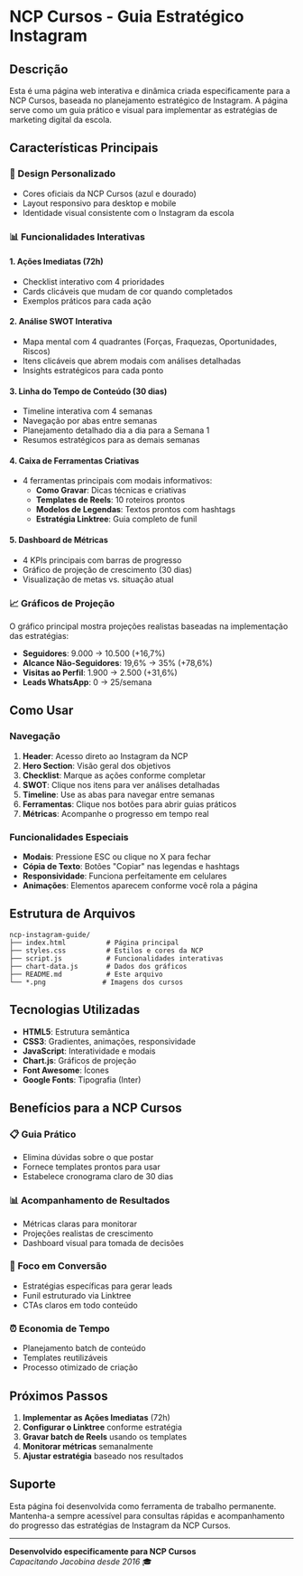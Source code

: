 # NCP Cursos - Guia Estratégico Instagram

## Descrição

Esta é uma página web interativa e dinâmica criada especificamente para a NCP Cursos, baseada no planejamento estratégico de Instagram. A página serve como um guia prático e visual para implementar as estratégias de marketing digital da escola.

## Características Principais

### 🎨 Design Personalizado
- Cores oficiais da NCP Cursos (azul e dourado)
- Layout responsivo para desktop e mobile
- Identidade visual consistente com o Instagram da escola

### 📊 Funcionalidades Interativas

#### 1. Ações Imediatas (72h)
- Checklist interativo com 4 prioridades
- Cards clicáveis que mudam de cor quando completados
- Exemplos práticos para cada ação

#### 2. Análise SWOT Interativa
- Mapa mental com 4 quadrantes (Forças, Fraquezas, Oportunidades, Riscos)
- Itens clicáveis que abrem modais com análises detalhadas
- Insights estratégicos para cada ponto

#### 3. Linha do Tempo de Conteúdo (30 dias)
- Timeline interativa com 4 semanas
- Navegação por abas entre semanas
- Planejamento detalhado dia a dia para a Semana 1
- Resumos estratégicos para as demais semanas

#### 4. Caixa de Ferramentas Criativas
- 4 ferramentas principais com modais informativos:
  - **Como Gravar**: Dicas técnicas e criativas
  - **Templates de Reels**: 10 roteiros prontos
  - **Modelos de Legendas**: Textos prontos com hashtags
  - **Estratégia Linktree**: Guia completo de funil

#### 5. Dashboard de Métricas
- 4 KPIs principais com barras de progresso
- Gráfico de projeção de crescimento (30 dias)
- Visualização de metas vs. situação atual

### 📈 Gráficos de Projeção

O gráfico principal mostra projeções realistas baseadas na implementação das estratégias:

- **Seguidores**: 9.000 → 10.500 (+16,7%)
- **Alcance Não-Seguidores**: 19,6% → 35% (+78,6%)
- **Visitas ao Perfil**: 1.900 → 2.500 (+31,6%)
- **Leads WhatsApp**: 0 → 25/semana

## Como Usar

### Navegação
1. **Header**: Acesso direto ao Instagram da NCP
2. **Hero Section**: Visão geral dos objetivos
3. **Checklist**: Marque as ações conforme completar
4. **SWOT**: Clique nos itens para ver análises detalhadas
5. **Timeline**: Use as abas para navegar entre semanas
6. **Ferramentas**: Clique nos botões para abrir guias práticos
7. **Métricas**: Acompanhe o progresso em tempo real

### Funcionalidades Especiais
- **Modais**: Pressione ESC ou clique no X para fechar
- **Cópia de Texto**: Botões "Copiar" nas legendas e hashtags
- **Responsividade**: Funciona perfeitamente em celulares
- **Animações**: Elementos aparecem conforme você rola a página

## Estrutura de Arquivos

```
ncp-instagram-guide/
├── index.html          # Página principal
├── styles.css          # Estilos e cores da NCP
├── script.js           # Funcionalidades interativas
├── chart-data.js       # Dados dos gráficos
├── README.md           # Este arquivo
└── *.png              # Imagens dos cursos
```

## Tecnologias Utilizadas

- **HTML5**: Estrutura semântica
- **CSS3**: Gradientes, animações, responsividade
- **JavaScript**: Interatividade e modais
- **Chart.js**: Gráficos de projeção
- **Font Awesome**: Ícones
- **Google Fonts**: Tipografia (Inter)

## Benefícios para a NCP Cursos

### 📋 Guia Prático
- Elimina dúvidas sobre o que postar
- Fornece templates prontos para usar
- Estabelece cronograma claro de 30 dias

### 📊 Acompanhamento de Resultados
- Métricas claras para monitorar
- Projeções realistas de crescimento
- Dashboard visual para tomada de decisões

### 🎯 Foco em Conversão
- Estratégias específicas para gerar leads
- Funil estruturado via Linktree
- CTAs claros em todo conteúdo

### ⏰ Economia de Tempo
- Planejamento batch de conteúdo
- Templates reutilizáveis
- Processo otimizado de criação

## Próximos Passos

1. **Implementar as Ações Imediatas** (72h)
2. **Configurar o Linktree** conforme estratégia
3. **Gravar batch de Reels** usando os templates
4. **Monitorar métricas** semanalmente
5. **Ajustar estratégia** baseado nos resultados

## Suporte

Esta página foi desenvolvida como ferramenta de trabalho permanente. Mantenha-a sempre acessível para consultas rápidas e acompanhamento do progresso das estratégias de Instagram da NCP Cursos.

---

**Desenvolvido especificamente para NCP Cursos**  
*Capacitando Jacobina desde 2016* 🎓

